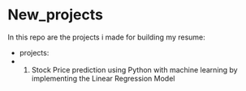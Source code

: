 # New_projects

In this repo are the projects i made for building my resume:
- projects:
- 1) Stock Price prediction using Python with machine learning by implementing the Linear Regression Model
